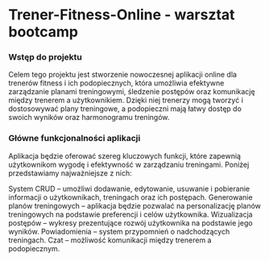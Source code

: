 # Trener-Fitness-Online - warsztat bootcamp

### Wstęp do projektu
Celem tego projektu jest stworzenie nowoczesnej aplikacji online dla trenerów fitness i ich podopiecznych, która umożliwia efektywne zarządzanie planami treningowymi, śledzenie postępów oraz komunikację między trenerem a użytkownikiem. Dzięki niej trenerzy mogą tworzyć i dostosowywać plany treningowe, a podopieczni mają łatwy dostęp do swoich wyników oraz harmonogramu treningów.

### Główne funkcjonalności aplikacji
Aplikacja będzie oferować szereg kluczowych funkcji, które zapewnią użytkownikom wygodę i efektywność w zarządzaniu treningami. Poniżej przedstawiamy najważniejsze z nich:

System CRUD – umożliwi dodawanie, edytowanie, usuwanie i pobieranie informacji o użytkownikach, treningach oraz ich postępach.
Generowanie planów treningowych – aplikacja będzie pozwalać na personalizację planów treningowych na podstawie preferencji i celów użytkownika.
Wizualizacja postępów – wykresy prezentujące rozwój użytkownika na podstawie jego wyników.
Powiadomienia – system przypomnień o nadchodzących treningach.
Czat – możliwość komunikacji między trenerem a podopiecznym.
